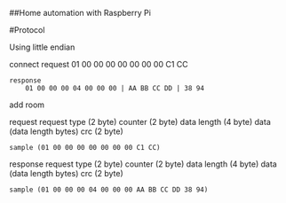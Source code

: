 ##Home automation with Raspberry Pi


#Protocol

Using little endian

connect
	request
		01 00 00 00 00 00 00 00 C1 CC
		
	response
		01 00 00 00 04 00 00 00 | AA BB CC DD | 38 94

add room

request
	request type (2 byte) counter (2 byte) data length (4 byte) data (data length bytes) crc (2 byte)

	sample (01 00 00 00 00 00 00 00 C1 CC)
	
response
	request type (2 byte) counter (2 byte) data length (4 byte) data (data length bytes) crc (2 byte)
	
	sample (01 00 00 00 04 00 00 00 AA BB CC DD 38 94)


